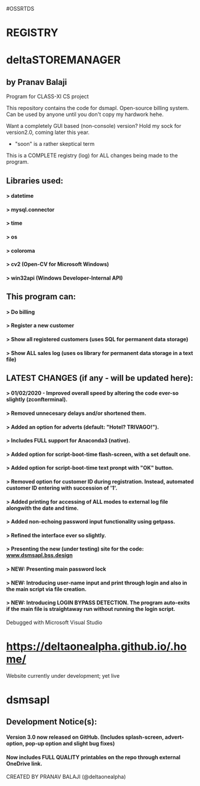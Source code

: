 #OSSRTDS
# REGISTRY
# deltaSTOREMANAGER
## by Pranav Balaji
Program for CLASS-XI CS project

This repository contains the code for dsmapl.
Open-source billing system. Can be used by anyone until you don't copy my hardwork hehe.

Want a completely GUI based (non-console) version? Hold my sock for version2.0, coming later this year.
* "soon" is a rather skeptical term 

This is a COMPLETE registry (log) for ALL changes being made to the program.

## Libraries used:
#### > datetime
#### > mysql.connector 
#### > time 
#### > os
#### > coloroma
#### > cv2 (Open-CV for Microsoft Windows)
#### > win32api (Windows Developer-Internal API)


## This program can:
#### > Do billing

#### > Register a new customer

#### > Show all registered customers (uses SQL for permanent data storage)

#### > Show ALL sales log (uses os library for permanent data storage in a text file)

## LATEST CHANGES (if any - will be updated here):
#### > 01/02/2020 - Improved overall speed by altering the code ever-so slightly (zconfterminal).

#### > Removed unnecesary delays and/or shortened them.

#### > Added an option for adverts (default: "Hotel? TRIVAGO!").

#### > Includes FULL support for Anaconda3 (native).

#### > Added option for script-boot-time flash-screen, with a set default one.

#### > Added option for script-boot-time text pronpt with "OK" button.

#### > Removed option for customer ID during registration. Instead, automated customer ID entering with succession of '1'.

#### > Added printing for accessing of ALL modes to external log file alongwith the date and time.

#### > Added non-echoing password input functionality using getpass.

#### > Refined the interface ever so slightly.

#### > Presenting the new (under testing) site for the code: www.dsmsapl.bss.design

#### > NEW: Presenting main password lock

#### > NEW: Introducing user-name input and print through login and also in the main script via file creation.

#### > NEW: Introducing LOGIN BYPASS DETECTION. The program auto-exits if the main file is straightaway run without running the login script.


Debugged with Microsoft Visual Studio

# https://deltaonealpha.github.io/.home/
Website currently under development; yet live

# dsmsapl


## Development Notice(s):
#### Version 3.0 now released on GitHub. (Includes splash-screen, advert-option, pop-up option and slight bug fixes)
#### Now includes FULL QUALITY printables on the repo through external OneDrive link.

CREATED BY PRANAV BALAJI
(@deltaonealpha)
